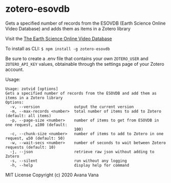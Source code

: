 # zotero-esovdb

Gets a specified number of records from the ESOVDB (Earth Science Online Video Database) and adds them as items in a Zotero library

Visit the [The Earth Science Online Video Database](https://airtable.com/shrFBKQwGjstk7TVn)

To install as CLI:
`$ npm install -g zotero-esovdb`

Be sure to create a .env file that contains your own `ZOTERO_USER` and `ZOTERO_API_KEY` values, obtainable through the settings page of your Zotero account.

Usage:

```
Usage: zotvid [options]
Gets a specified number of records from the ESOVDB and add them as items in a Zotero library
Options:
  -v, --version               output the current version
  -m, --max-records <number>  total number of items to add to Zotero (default: all items)
  -p, --page-size <number>    number of items to get from ESOVDB in one request, ≤100 (default:
                              100)
  -c, --chunk-size <number>   number of items to add to Zotero in one request, ≤50 (default: 50)
  -w, --wait-secs <number>    number of seconds to wait between Zotero requests (default: 10)
  -j, --json                  retrieve raw json without adding to Zotero
  -s, --silent                run without any logging
  -h, --help                  display help for command
```

MIT License
Copyright (c) 2020 Avana Vana
